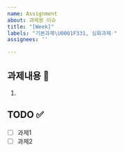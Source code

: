 ```yaml
---
name: Assignment
about: 과제용 이슈
title: "[Week]"
labels: "기본과제\U0001F331, 심화과제☄️"
assignees: ''

---
```


## 과제내용 📕
1. 

## TODO ✅
- [ ] 과제1
- [ ] 과제2
